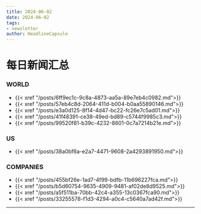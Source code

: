 ```yaml
---
title: 2024-06-02
date: 2024-06-02
tags: 
- newsletter
author: HeadlineCapsule
---
```


# 每日新闻汇总

### WORLD

- {{< xref "/posts/6ff9ec1c-9c8a-4873-aa5a-89e7eb4c0982.md">}}
- {{< xref "/posts/57eb4c8d-2064-411d-b004-b0aa55890146.md">}}
- {{< xref "/posts/e3a0d125-8f14-4d47-bc22-fc26e7c5ad01.md">}}
- {{< xref "/posts/41f48391-ce38-49ed-bd89-c5744f9985c3.md">}}
- {{< xref "/posts/99520f81-b39c-4232-8601-0c7a7214b21e.md">}}

### US

- {{< xref "/posts/38a0bf6a-e2a7-4471-9608-2a4293891950.md">}}

### COMPANIES

- {{< xref "/posts/455bf26e-1ad7-4f99-bdfb-11b696227fca.md">}}
- {{< xref "/posts/b5d60754-9635-4909-9481-af02de8d9525.md">}}
- {{< xref "/posts/a5f511ba-70bb-42c4-a355-13c0367fca90.md">}}
- {{< xref "/posts/33255578-f1d3-4294-a0c4-c5640a7ad42f.md">}}

---

